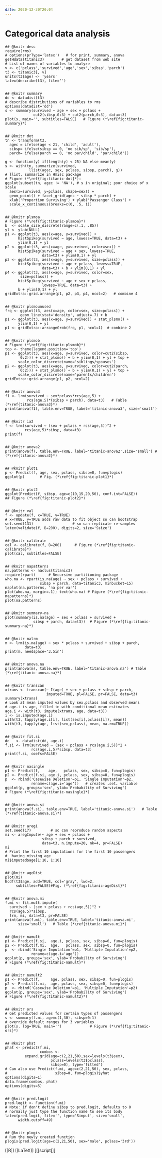 ```yaml
---
date: 2020-12-30T20:04
---
```


# Categorical data analysis 

	## @knitr desc
    require(rms)
    # options(prType='latex')   # for print, summary, anova
    getHdata(titanic3)        # get dataset from web site
    # List of names of variables to analyze
    v <- c('pclass','survived','age','sex','sibsp','parch')
    t3 <- titanic3[, v]
    units(t3$age) <- 'years'
    latex(describe(t3), file='')
    
    
    ## @knitr summary
    dd <- datadist(t3)
    # describe distributions of variables to rms
    options(datadist='dd')
    s <- summary(survived ~ age + sex + pclass +
                 cut2(sibsp,0:3) + cut2(parch,0:3), data=t3)
    plot(s, main='', subtitles=FALSE)   # Figure (*\ref{fig:titanic-summary}*)
    
    
    ## @knitr dot
    tn <- transform(t3,
      agec = ifelse(age < 21, 'child', 'adult'),
      sibsp= ifelse(sibsp == 0, 'no sib/sp', 'sib/sp'),
      parch= ifelse(parch == 0, 'no par/child', 'par/child'))
    
    g <- function(y) if(length(y) < 25) NA else mean(y)
    s <- with(tn, summarize(survived, 
               llist(agec, sex, pclass, sibsp, parch), g))
    # llist, summarize in Hmisc package
    # Figure (*\ref{fig:titanic-dot}*):
    ggplot(subset(tn, agec != 'NA'), # s in original; poor choice of x scale
      aes(x=survived, y=pclass, shape=sex)) +
      geom_point() + facet_grid(agec ~ sibsp * parch) +
      xlab('Proportion Surviving') + ylab('Passenger Class') +
      scale_x_continuous(breaks=c(0, .5, 1))
    
    
    ## @knitr plsmoa
    # Figure (*\ref{fig:titanic-plsmoa}*)
    b  <- scale_size_discrete(range=c(.1, .85))
    yl <- ylab(NULL)
    p1 <- ggplot(t3, aes(x=age, y=survived)) +
          histSpikeg(survived ~ age, lowess=TRUE, data=t3) +
          ylim(0,1) + yl
    p2 <- ggplot(t3, aes(x=age, y=survived, color=sex)) +
          histSpikeg(survived ~ age + sex, lowess=TRUE,
                     data=t3) + ylim(0,1) + yl
    p3 <- ggplot(t3, aes(x=age, y=survived, size=pclass)) +
          histSpikeg(survived ~ age + pclass, lowess=TRUE,
                     data=t3) + b + ylim(0,1) + yl
    p4 <- ggplot(t3, aes(x=age, y=survived, color=sex,
           size=pclass)) +
          histSpikeg(survived ~ age + sex + pclass,
                     lowess=TRUE, data=t3) +
          b + ylim(0,1) + yl
    gridExtra::grid.arrange(p1, p2, p3, p4, ncol=2)   # combine 4
    
    
    ## @knitr plsmounused
    frq <- ggplot(t3, aes(x=age, color=sex, size=pclass)) +
           geom_line(stat='density', adjust=.7) + b
    p1 <- ggplot(t3, aes(x=age, y=survived)) + stat_plsmo() +
          ylim(0,1) + yl
    p1 <- gridExtra::arrangeGrob(frq, p1, ncol=1)  # combine 2
    
    
    ## @knitr plsmob
    # Figure (*\ref{fig:titanic-plsmob}*)
    top <- theme(legend.position='top')
    p1 <- ggplot(t3, aes(x=age, y=survived, color=cut2(sibsp,
           0:2))) + stat_plsmo() + b + ylim(0,1) + yl + top +
          scale_color_discrete(name='siblings/spouses')
    p2 <- ggplot(t3, aes(x=age, y=survived, color=cut2(parch,
           0:2))) + stat_plsmo() + b + ylim(0,1) + yl + top +
          scale_color_discrete(name='parents/children')
    gridExtra::grid.arrange(p1, p2, ncol=2)
    
    
    ## @knitr anova3
    f1 <- lrm(survived ~ sex*pclass*rcs(age,5) +
              rcs(age,5)*(sibsp + parch), data=t3)   # Table (*\ref{titanic-anova3}*)
    print(anova(f1), table.env=TRUE, label='titanic-anova3', size='small')
    
    
    ## @knitr ia2
    f <- lrm(survived ~ (sex + pclass + rcs(age,5))^2 + 
             rcs(age,5)*sibsp, data=t3)
    print(f)
    
    
    ## @knitr anova2
    print(anova(f), table.env=TRUE, label='titanic-anova2',size='small') #(*\ref{titanic-anova2}*)
    
    
    ## @knitr plot1
    p <- Predict(f, age, sex, pclass, sibsp=0, fun=plogis)
    ggplot(p)       # Fig. (*\ref{fig:titanic-plot1}*)
    
    
    ## @knitr plot2
    ggplot(Predict(f, sibsp, age=c(10,15,20,50), conf.int=FALSE))
    ## Figure (*\ref{fig:titanic-plot2}*)
    
    
    ## @knitr val
    f <- update(f, x=TRUE, y=TRUE)
    # x=TRUE, y=TRUE adds raw data to fit object so can bootstrap
    set.seed(131)                  # so can replicate re-samples
    latex(validate(f, B=200), digits=2, size='Ssize')
    
    
    ## @knitr calibrate
    cal <- calibrate(f, B=200)      # Figure (*\ref{fig:titanic-calibrate}*)
    plot(cal, subtitles=FALSE)
    
    
    ## @knitr napatterns
    na.patterns <- naclus(titanic3)
    require(rpart)      # Recursive partitioning package
    who.na <- rpart(is.na(age) ~ sex + pclass + survived +
                    sibsp + parch, data=titanic3, minbucket=15)
    naplot(na.patterns, 'na per var')
    plot(who.na, margin=.1); text(who.na) # Figure (*\ref{fig:titanic-napatterns}*)
    plot(na.patterns)
    
    
    ## @knitr summary-na
    plot(summary(is.na(age) ~ sex + pclass + survived +
                 sibsp + parch, data=t3))  # Figure (*\ref{fig:titanic-summary-na}*)
    
    
    ## @knitr nalrm
    m <- lrm(is.na(age) ~ sex * pclass + survived + sibsp + parch,
             data=t3)
    print(m, needspace='3.5in')
    
    
    ## @knitr anova.na
    print(anova(m), table.env=TRUE, label='titanic-anova.na') # Table (*\ref{titanic-anova.na}*)
    
    
    ## @knitr transcan
    xtrans <- transcan(~ I(age) + sex + pclass + sibsp + parch, 
                       imputed=TRUE, pl=FALSE, pr=FALSE, data=t3)
    summary(xtrans)
    # Look at mean imputed values by sex,pclass and observed means
    # age.i is age, filled in with conditional mean estimates
    age.i <- with(t3, impute(xtrans, age, data=t3))
    i <- is.imputed(age.i)
    with(t3, tapply(age.i[i], list(sex[i],pclass[i]), mean))
    with(t3, tapply(age, list(sex,pclass), mean, na.rm=TRUE))
    
    
    ## @knitr fit.si
    dd   <- datadist(dd, age.i)
    f.si <- lrm(survived ~ (sex + pclass + rcs(age.i,5))^2 + 
                rcs(age.i,5)*sibsp, data=t3)
    print(f.si, coefs=FALSE)
    
    
    ## @knitr nasingle
    p1 <- Predict(f,    age,   pclass, sex, sibsp=0, fun=plogis)
    p2 <- Predict(f.si, age.i, pclass, sex, sibsp=0, fun=plogis)
    p  <- rbind('Casewise Deletion'=p1, 'Single Imputation'=p2,
                rename=c(age.i='age'))   # creates .set. variable
    ggplot(p, groups='sex', ylab='Probability of Surviving')
    # Figure (*\ref{fig:titanic-nasingle}*)
    
    
    ## @knitr anova.si
    print(anova(f.si), table.env=TRUE, label='titanic-anova.si')   # Table (*\ref{titanic-anova.si}*)
    
    
    ## @knitr aregi
    set.seed(17)         # so can reproduce random aspects
    mi <- aregImpute(~ age + sex + pclass + 
                     sibsp + parch + survived,
                     data=t3, n.impute=20, nk=4, pr=FALSE)
    mi
    # Print the first 10 imputations for the first 10 passengers
    #  having missing age
    mi$imputed$age[1:10, 1:10]
    
    
    ## @knitr ageDist
    plot(mi)
    Ecdf(t3$age, add=TRUE, col='gray', lwd=2,
         subtitles=FALSE)#Fig. (*\ref{fig:titanic-ageDist}*)
    
    
    ## @knitr anova.mi
    f.mi <- fit.mult.impute(
      survived ~ (sex + pclass + rcs(age,5))^2 +
      rcs(age,5)*sibsp,
      lrm, mi, data=t3, pr=FALSE)
    print(anova(f.mi), table.env=TRUE, label='titanic-anova.mi',
          size='small')   # Table (*\ref{titanic-anova.mi}*)
    
    
    ## @knitr namult
    p1 <- Predict(f.si,  age.i, pclass, sex, sibsp=0, fun=plogis)
    p2 <- Predict(f.mi,  age,   pclass, sex, sibsp=0, fun=plogis)
    p  <- rbind('Single Imputation'=p1, 'Multiple Imputation'=p2,
                rename=c(age.i='age'))
    ggplot(p, groups='sex', ylab='Probability of Surviving')
    # Figure (*\ref{fig:titanic-namult}*)
    
    
    ## @knitr namult2
    p1 <- Predict(f,     age, pclass, sex, sibsp=0, fun=plogis)
    p2 <- Predict(f.mi,  age, pclass, sex, sibsp=0, fun=plogis)
    p  <- rbind('Casewise Deletion'=p1, 'Multiple Imputation'=p2)
    ggplot(p, groups='sex', ylab='Probability of Surviving')
    # Figure (*\ref{fig:titanic-namult2}*)
    
    
    ## @knitr ors
    # Get predicted values for certain types of passengers
    s <- summary(f.mi, age=c(1,30), sibsp=0:1)  
    # override default ranges for 3 variables
    plot(s, log=TRUE, main='')             # Figure (*\ref{fig:titanic-ors}*)
    
    
    ## @knitr phat
    phat <- predict(f.mi,
                    combos <-
             expand.grid(age=c(2,21,50),sex=levels(t3$sex),
                         pclass=levels(t3$pclass),
                         sibsp=0), type='fitted')
    # Can also use Predict(f.mi, age=c(2,21,50), sex, pclass,
    #                      sibsp=0, fun=plogis)$yhat
    options(digits=1)
    data.frame(combos, phat)
    options(digits=5)
    
    
    ## @knitr pred.logit
    pred.logit <- Function(f.mi)
    # Note: if don't define sibsp to pred.logit, defaults to 0
    # normally just type the function name to see its body
    latex(pred.logit, file='', type='Sinput', size='small',
          width.cutoff=49)
    
    
    ## @knitr plogis
    # Run the newly created function
    plogis(pred.logit(age=c(2,21,50), sex='male', pclass='3rd'))
    
 [[R]]
 [[LaTeX]]
 [[[script]]]
    
    
